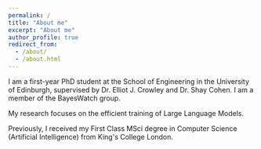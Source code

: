 ```yaml
---
permalink: /
title: "About me"
excerpt: "About me"
author_profile: true
redirect_from: 
  - /about/
  - /about.html
---
```

I am a first-year PhD student at the School of Engineering in the University of Edinburgh, supervised by Dr. Elliot J. Crowley and Dr. Shay Cohen. I am a member of the BayesWatch group.

My research focuses on the efficient training of Large Language Models.

Previously, I received my First Class MSci degree in Computer Science (Artificial Intelligence) from King's College London.
